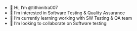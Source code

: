 - 👋 Hi, I’m @tithimitra007
- 👀 I’m interested in Software Testing & Quality Assurance 
- 🌱 I’m currently learning working with SW Testing & QA team
- 💞️ I’m looking to collaborate on Software testing


<!---
tithimitra007/tithimitra007 is a ✨ special ✨ repository because its `README.md` (this file) appears on your GitHub profile.
You can click the Preview link to take a look at your changes.
--->
